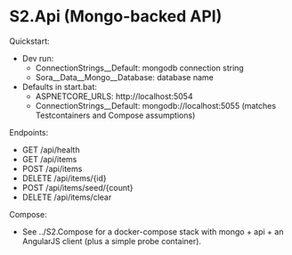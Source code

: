# S2.Api (Mongo-backed API)

Quickstart:
- Dev run:
  - ConnectionStrings__Default: mongodb connection string
  - Sora__Data__Mongo__Database: database name
- Defaults in start.bat:
  - ASPNETCORE_URLS: http://localhost:5054
  - ConnectionStrings__Default: mongodb://localhost:5055 (matches Testcontainers and Compose assumptions)

Endpoints:
- GET /api/health
- GET /api/items
- POST /api/items
- DELETE /api/items/{id}
 - POST /api/items/seed/{count}
 - DELETE /api/items/clear

Compose:
- See ../S2.Compose for a docker-compose stack with mongo + api + an AngularJS client (plus a simple probe container).
